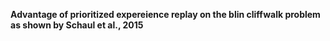 **Advantage of prioritized expereience replay on the blin cliffwalk problem as shown by Schaul et al., 2015**
